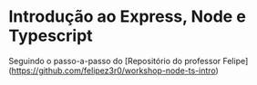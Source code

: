 # Introdução ao Express, Node e Typescript

Seguindo o passo-a-passo do [Repositório do professor Felipe] (https://github.com/felipez3r0/workshop-node-ts-intro)
